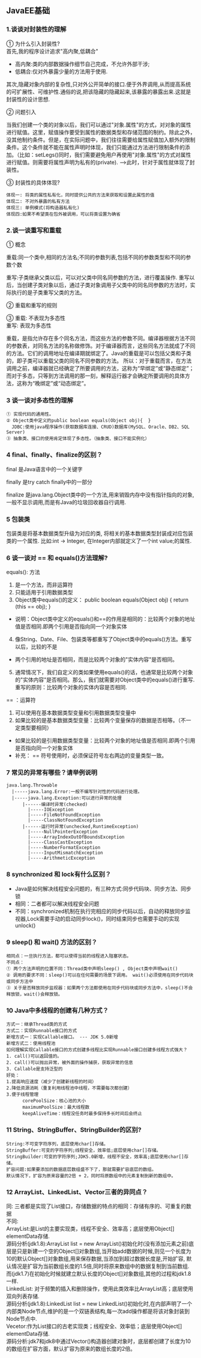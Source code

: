 ## JavaEE基础
### 1.谈谈对封装性的理解
① 为什么引入封装性?<br>
首先,我的程序设计追求"高内聚,低耦合"
+ 高内聚:类的内部数据操作细节自己完成，不允许外部干涉;
+ 低耦合:仅对外暴露少量的方法用于使用.


其次,隐藏对象内部的复杂性,只对外公开简单的接口.便于外界调用,从而提高系统的可扩展性、可维护性.通俗的说,把该隐藏的隐藏起来,该暴露的暴露出来.这就是封装性的设计思想.

② 问题引入

当我们创建一个类的对象以后，我们可以通过"对象.属性"的方式，对对象的属性进行赋值。这里，赋值操作要受到属性的数据类型和存储范围的制约。除此之外，没其他制约条件。但是，在实际问题中，我们往往需要给属性赋值加入额外的限制条件。这个条件就不能在属性声明时体现，我们只能通过方法进行限制条件的添加。（比如：setLegs()同时，我们需要避免用户再使用"对象.属性"的方式对属性进行赋值。则需要将属性声明为私有的(private).
  -->此时，针对于属性就体现了封装性。


③ 封装性的具体体现?
```
体现一: 将类的属性私有化，同时提供公共的方法来获取和设置此属性的值
体现二: 不对外暴露的私有方法
体现三: 单例模式(将构造器私有化)
体现四:如果不希望类在包外被调用，可以将类设置为确省
```
### 2.谈一谈重写和重载
① 概念

重载:同一个类中,相同的方法名;不同的参数列表,包括不同的参数类型和不同的参数个数

重写:子类继承父类以后，可以对父类中同名同参数的方法，进行覆盖操作.
重写以后，当创建子类对象以后，通过子类对象调用子父类中的同名同参数的方法时，实际执行的是子类重写父类的方法。

② 重载和重写的规则

③ 重载: 不表现为多态性<br>
重写: 表现为多态性

重载，是指允许存在多个同名方法，而这些方法的参数不同。编译器根据方法不同的参数表，对同名方法的名称做修饰。对于编译器而言，这些同名方法就成了不同的方法。它们的调用地址在编译期就绑定了。Java的重载是可以包括父类和子类的，即子类可以重载父类的同名不同参数的方法。
所以：对于重载而言，在方法调用之前，编译器就已经确定了所要调用的方法，这称为“早绑定”或“静态绑定”；
而对于多态，只等到方法调用的那一刻，解释运行器才会确定所要调用的具体方法，这称为“晚绑定”或“动态绑定”。 

### 3 谈一谈对多态性的理解
```
① 实现代码的通用性。
② Object类中定义的public boolean equals(Object obj){  }
  JDBC:使用java程序操作(获取数据库连接、CRUD)数据库(MySQL、Oracle、DB2、SQL Server)
③ 抽象类、接口的使用肯定体现了多态性。（抽象类、接口不能实例化）
```

### 4 final、finally、finalize的区别？
final 是Java语言中的一个关键字


finally 是try catch finally中的一部分


finalize 是java.lang.Object类中的一个方法,用来销毁内存中没有指针指向的对象,一般不显示调用,而是有Java的垃圾回收器自行调用.

### 5 包装类
包装类是将基本数据类型升级为对应的类, 将相关的基本数据类型封装成对应包装类的一个属性.
比如:int -> Integer, 在Integer内部就定义了一个int value;的属性.

### 6 谈一谈对 == 和 equals()方法理解?
equals(): 方法
1. 是一个方法，而非运算符
2. 只能适用于引用数据类型
3. Object类中equals()的定义：
    public boolean equals(Object obj) {
	        return (this == obj);
	  }
+ 说明：Object类中定义的equals()和==的作用是相同的：比较两个对象的地址值是否相同.即两个引用是否指向同一个对象实体

4. 像String、Date、File、包装类等都重写了Object类中的equals()方法。重写以后，比较的不是
+ 两个引用的地址是否相同，而是比较两个对象的"实体内容"是否相同。  
5. 通常情况下，我们自定义的类如果使用equals()的话，也通常是比较两个对象的"实体内容"是否相同。那么，我们就需要对Object类中的equals()进行重写.重写的原则：比较两个对象的实体内容是否相同.

== ：运算符
1. 可以使用在基本数据类型变量和引用数据类型变量中
2. 如果比较的是基本数据类型变量：比较两个变量保存的数据是否相等。（不一定类型要相同）
+ 如果比较的是引用数据类型变量：比较两个对象的地址值是否相同.即两个引用是否指向同一个对象实体
+ 补充： == 符号使用时，必须保证符号左右两边的变量类型一致。

### 7 常见的异常有哪些？请举例说明
```
java.lang.Throwable
  |-----java.lang.Error:一般不编写针对性的代码进行处理。
  |-----java.lang.Exception:可以进行异常的处理
      |------编译时异常(checked)
        |-----IOException
        |-----FileNotFoundException
        |-----ClassNotFoundException
      |------运行时异常(unchecked,RuntimeException)
        |-----NullPointerException
        |-----ArrayIndexOutOfBoundsException
        |-----ClassCastException
        |-----NumberFormatException
        |-----InputMismatchException
        |-----ArithmeticException
```
### 8 synchronized 和 lock有什么区别？
+ Java是如何解决线程安全问题的，有三种方式:同步代码块、同步方法、同步锁
+ 相同：二者都可以解决线程安全问题
+ 不同：synchronized机制在执行完相应的同步代码以后，自动的释放同步监视器,Lock需要手动的启动同步lock()，同时结束同步也需要手动的实现unlock()

### 9 sleep() 和 wait() 方法的区别？
```
相同点：一旦执行方法，都可以使得当前的线程进入阻塞状态。
不同点：
① 两个方法声明的位置不同：Thread类中声明sleep() , Object类中声明wait()
② 调用的要求不同：sleep()可以在任何需要的场景下调用。 wait()必须使用在同步代码块或同步方法中
③ 关于是否释放同步监视器：如果两个方法都使用在同步代码块或同步方法中，sleep()不会释放锁，wait()会释放锁。
```
### 10 Java中多线程的创建有几种方式？
```
方式一：继承Thread类的方式
方式二：实现Runnable接口的方式
新增方式一：实现Callable接口。 --- JDK 5.0新增
新增方式二：使用线程池
如何理解实现Callable接口的方式创建多线程比实现Runnable接口创建多线程方式强大？
1. call()可以返回值的。
2. call()可以抛出异常，被外面的操作捕获，获取异常的信息
3. Callable是支持泛型的
好处：
1.提高响应速度（减少了创建新线程的时间）
2.降低资源消耗（重复利用线程池中线程，不需要每次都创建）
3.便于线程管理
      corePoolSize：核心池的大小
      maximumPoolSize：最大线程数
      keepAliveTime：线程没任务时最多保持多长时间后会终止
```
### 11 String、StringBuffer、StringBuilder的区别?
```
String:不可变字符序列，底层使用char[]存储。
StringBuffer:可变的字符序列;线程安全，效率低;底层使用char[]存储。
StringBuilder:可变的字符序列;JDK5.0新增，线程不安全，效率高;底层使用char[]存储。
扩容问题:如果要添加的数据底层数组盛不下了，那就需要扩容底层的数组。
默认情况下，扩容为原来容量的2倍 + 2，同时将原数组中的元素复制到新的数组中。
```
### 12 ArrayList、LinkedList、Vector三者的异同点？

同: 三者都是实现了List接口，存储数据的特点的相同：存储有序的、可重复的数据<br>
不同:<br>
 ArrayList:是List的主要实现类，线程不安全、效率高；底层使用Object[] elementData存储.<br>
 源码分析(jdk1.8):ArrayList list = new ArrayList()初始化时(没有添加元素之前)底层是只是新建一个空的Object[]对象数组,当开始add数据的时候,则见一个长度为10的默认Object[]对象数组,用来保存数据,当添加到超过数据长度是,开始扩容, 默认情况是扩容为当前数组长度的1.5倍,同时将原来数组中的数据复制到当前数组.
 而(jdk1.7)在初始化时候就建立默认长度的Object[]对象数组,其他的过程和jdk1.8一样.<br>
 LinkedList: 对于频繁的插入和删除操作，使用此类效率比ArrayList高；底层使用双向列表存储.<br>
 源码分析(jdk1.8):LinkedList list = new LinkedList()初始化时,在内部声明了一个内部类Node节点,维护的是一个双链表结构,每一次add操作都是将该对象封装到Node节点中.<br>
 Vecetor:作为List接口的古老实现类；线程安全、效率低；底层使用Object[] elementData存储.<br>
 源码分析:jdk7和jdk8中通过Vector()构造器创建对象时，底层都创建了长度为10的数组在扩容方面，默认扩容为原来的数组长度的2倍。
